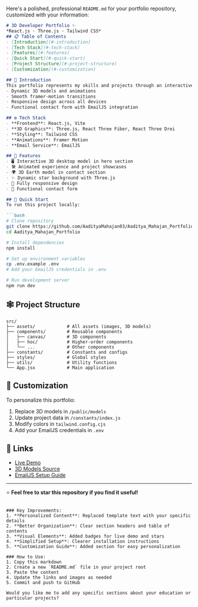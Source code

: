 Here's a polished, professional `README.md` for your portfolio repository, customized with your information:

```markdown
# 3D Developer Portfolio ✨  
*React.js · Three.js · Tailwind CSS*
## 📋 Table of Contents
- [Introduction](#-introduction)
- [Tech Stack](#-tech-stack)
- [Features](#-features)
- [Quick Start](#-quick-start)
- [Project Structure](#-project-structure)
- [Customization](#-customization)

## 🤖 Introduction
This portfolio represents my skills and projects through an interactive 3D experience. Key highlights include:
- Dynamic 3D models and animations
- Smooth framer-motion transitions
- Responsive design across all devices
- Functional contact form with EmailJS integration

## ⚙️ Tech Stack
- **Frontend**: React.js, Vite
- **3D Graphics**: Three.js, React Three Fiber, React Three Drei
- **Styling**: Tailwind CSS
- **Animations**: Framer Motion
- **Email Service**: EmailJS

## 🔋 Features
- 🖥️ Interactive 3D desktop model in hero section
- 🛠️ Animated experience and project showcases
- 🌍 3D Earth model in contact section
- ✨ Dynamic star background with Three.js
- 📱 Fully responsive design
- 📧 Functional contact form

## 🤸 Quick Start
To run this project locally:

```bash
# Clone repository
git clone https://github.com/AadityaMahajan03/Aaditya_Mahajan_Portfolio.git
cd Aaditya_Mahajan_Portfolio

# Install dependencies
npm install

# Set up environment variables
cp .env.example .env
# Add your EmailJS credentials in .env

# Run development server
npm run dev
```

## 🕸️ Project Structure
```
src/
├── assets/            # All assets (images, 3D models)
├── components/        # Reusable components
│   ├── canvas/        # 3D components
│   ├── hoc/           # Higher-order components
│   └── ...            # Other components
├── constants/         # Constants and configs
├── styles/            # Global styles
├── utils/             # Utility functions
└── App.jsx            # Main application
```

## 🎨 Customization
To personalize this portfolio:
1. Replace 3D models in `/public/models`
2. Update project data in `/constants/index.js`
3. Modify colors in `tailwind.config.cjs`
4. Add your EmailJS credentials in `.env`

## 🔗 Links
- [Live Demo](https://sujalchavan03.netlify.app/)
- [3D Models Source](https://sketchfab.com)
- [EmailJS Setup Guide](https://www.emailjs.com/docs/)

---

⭐ **Feel free to star this repository if you find it useful!**
```

### Key Improvements:
1. **Personalized Content**: Replaced template text with your specific details
2. **Better Organization**: Clear section headers and table of contents
3. **Visual Elements**: Added badges for live demo and stars
4. **Simplified Setup**: Clearer installation instructions
5. **Customization Guide**: Added section for easy personalization

### How to Use:
1. Copy this markdown
2. Create a new `README.md` file in your project root
3. Paste the content
4. Update the links and images as needed
5. Commit and push to GitHub

Would you like me to add any specific sections about your education or particular projects?
